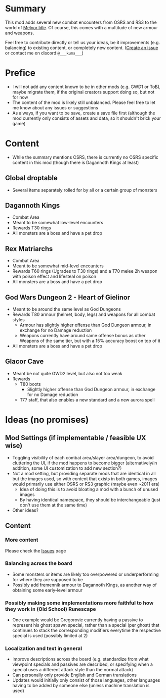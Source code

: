 # Summary
This mod adds several new combat encounters from OSRS and RS3 to the world of [Melvor Idle](https://www.melvoridle.com/). 
Of course, this comes with a multitude of new armour and weapons.

Feel free to contribute directly or tell us your ideas, be it improvements (e.g. balancing) to existing content, or completely new content. ([Create an issue](https://github.com/KumaV1/Runescape-Encounters-in-Melvor/issues) or contact me on discord `@___kuma___`)

# Prefice
* I will not add any content known to be in other mods (e.g. GWD1 or ToB), maybe migrate them, if the original creators support doing so, but not for now
* The content of the mod is likely still unbalanced. Please feel free to let me know about any issues or suggestions
* As always, if you want to be save, create a save file first (although the mod currently only consists of assets and data, so it shouldn't brick your game)

# Content
* While the summary mentions OSRS, there is currently no OSRS specific content in this mod (though there is Dagannoth Kings at least)

## Global droptable
* Several items separately rolled for by all or a certain group of monsters

## Dagannoth Kings
* Combat Area
* Meant to be somewhat low-level encounters
* Rewards T30 rings
* All monsters are a boss and have a pet drop

## Rex Matriarchs
* Combat Area
* Meant to be somewhat mid-level encounters
* Rewards T60 rings (Ugrades to T30 rings) and a T70 melee 2h weapon with poison effect and lifesteal on poison
* All monsters are a boss and have a pet drop

## God Wars Dungeon 2 - Heart of Gielinor
* Meant to be around the same level as God Dungeons
* Rewards T80 armour (helmet, body, legs) and weapons for all combat styles
  * Armour has slightly higher offense than God Dungeon armour, in exchange for no Damage reduction
  * Weapons currently have around same offense bonus as other Weapons of the same tier, but with a 15% accuracy boost on top of it
* All monsters are a boss and have a pet drop

## Glacor Cave
* Meant be not quite GWD2 level, but also not too weak
* Rewards
  * T80 boots
    * Slightly higher offense than God Dungeon armour, in exchange for no Damage reduction
  * T77 staff, that also enables a new standard and a new aurora spell

# Ideas (no promises)

## Mod Settings (if implementable / feasible UX wise)
* Toggling visibility of each combat area/slayer area/dungeon, to avoid cluttering the UI, if the mod happens to become bigger (alternatively/in addition, some UI customization to add new section?)
* Not a mod setting, but providing separate mods that are identical in all but the images used, 
  so with content that exists in both games, images would primarily use either OSRS or RS3 graphic (maybe even ~2011 era)
  * Idea of doing this is to avoid bloating a mod with a bunch of unused images
  * By having identical namespace, they should be interchangeable (just don't use them at the same time)
* Other ideas?

## Content
### More content
Please check the [Issues](https://github.com/KumaV1/Runescape-Encounters-in-Melvor/issues) page

### Balancing across the board
* Some monsters or items are likely too overpowered or underperforming for where they are supposed to be
* Possibly add fremennik armour to Dagannoth Kings, as another way of obtaining some early-level armour

### Possibly making some implementations more faithful to how they work in (Old School) Runescape
* One example would be Gregorovic currently having a passive to represent his ghost spawn special, rather than a special (per ghost) that continues to stack the corresponding modifiers everytime the respective special is used (possibly limited at 2)

### Localization and text in general
* Improve descriptions across the board (e.g. standardize from what viewpoint specials and passives are described, or specifying when a special uses a different attack style than the normal attack)
* Can personally only provide English and German translations
* Updates would initially only consist of those languages, other languages having to be added by someone else (unless machine translation is used)